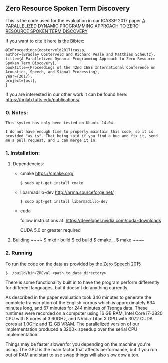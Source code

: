 ## Zero Resource Spoken Term Discovery

This is the code used for the evaluation in our ICASSP 2017 paper [A PARALLELIZED DYNAMIC PROGRAMMING APPROACH TO ZERO RESOURCE SPOKEN TERM DISCOVERY](https://hrilab.tufts.edu/publications/oosterveld2017icassp.pdf)

If you want to cite it here is the Bibtex:
~~~~~
@InProceedings{oosterveld2017icassp,
author={Bradley Oosterveld and Richard Veale and Matthias Scheutz},
title={A Parallelized Dynamic Programming Approach to Zero Resource Spoken Term Discovery},
booktitle={Proceedings of the 42nd IEEE International Conference on Acoustics, Speech, and Signal Processing},
year={2017},
project={osl},
}
~~~~~

If you are interested in our other work it can be found here: https://hrilab.tufts.edu/publications/

### 0. Notes:

    This system has only been tested on Ubuntu 14.04. 

    I do not have enough time to properly maintain this code, so it is provided "as is". That being said if you find a bug and fix it, send me a pull request, and I can merge it in.

### 1. Installation:

   1. Dependencies:
      * cmake https://cmake.org/
        ~~~~
        $ sudo apt-get install cmake
        ~~~~

      * libarmadillo-dev http://arma.sourceforge.net/
        ~~~~
        $ sudo apt-get install libarmadillo-dev
        ~~~~
      
      * cuda
      
        follow instructions at:  https://developer.nvidia.com/cuda-downloads
        
        CUDA 5.0 or greater required

   2. Building
     ~~~~
     $ mkdir build
     $ cd build
     $ cmake ..
     $ make
     ~~~~

### 2. Running

   To run the code on the data as provided by the [Zero Speech 2015](http://sapience.dec.ens.fr/bootphon/2015/index.html)

   ~~~~
   $ ./build/bin/ZREval <path_to_data_directory>
   ~~~~

   There is some functionality built in to have the program perform differently for different languages, but it doesn't do anything currently.
   
   As described in the paper evaluation took 346 minutes to generate the complete transcription of the English corpus which is approximately 634 minutes long, and 67 minutes for 244 minutes of Tsonga data. These runtimes were recorded on a computer using 16 GB RAM, Intel Core i7-3820 CPU with 8 cores at 3.60GHz, and NVidia Titan X GPU with 3072 CUDA cores at 1.0GHz and 12 GB VRAM. The parallelized version of our implementation produced a 3200× speedup over the serial CPU implementation.
   
   Things may be faster slower/for you depending on the machine you're using. The GPU is the main factor that affects performance, but if you run out of RAM and start to use swap things will also slow dow a ton.
